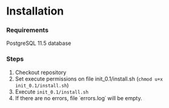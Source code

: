 # Installation

### Requirements
PostgreSQL 11.5 database
### Steps
1.  Checkout repository
2.  Set execute permissions on file init_0.1/install.sh (`chmod u+x init_0.1/install.sh`)
3.  Execute `init_0.1/install.sh`
4.  If there are no errors, file ˙errors.log˙ will be empty.
